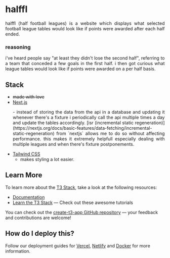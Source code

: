 # halffl

<p style="text-align: justify">
halffl (half football leagues) is a website which displays what selected football league tables would look like if points were awarded after each half ended.
</p>

### reasoning

<p style="text-align: justify">
i've heard people say "at least they didn't lose the second half", referring to a team that conceded a few goals in the first half. i then got curious what league tables would look like if points were awarded on a per half basis.
</p>

## Stack

- ~~made with love~~
- [Next.js](https://nextjs.org)
  <p style="text-align: justify">
  - instead of storing the data from the api in a database and updating it whenever there's a fixture i periodically call the api multiple times a day and update the tables accordingly. [isr (incremental static regeneration)](https://nextjs.org/docs/basic-features/data-fetching/incremental-static-regeneration) from `nextjs` allows me to do so without affecting performance. this makes it extremely helpfull especially dealing with multiple leagues and when there's fixture postponements.
  </p>
- [Tailwind CSS](https://tailwindcss.com)
  - makes styling a lot easier.
  <p style="text-align: justify">
  </p>

## Learn More

To learn more about the [T3 Stack](https://create.t3.gg/), take a look at the following resources:

- [Documentation](https://create.t3.gg/)
- [Learn the T3 Stack](https://create.t3.gg/en/faq#what-learning-resources-are-currently-available) — Check out these awesome tutorials

You can check out the [create-t3-app GitHub repository](https://github.com/t3-oss/create-t3-app) — your feedback and contributions are welcome!

## How do I deploy this?

Follow our deployment guides for [Vercel](https://create.t3.gg/en/deployment/vercel), [Netlify](https://create.t3.gg/en/deployment/netlify) and [Docker](https://create.t3.gg/en/deployment/docker) for more information.
